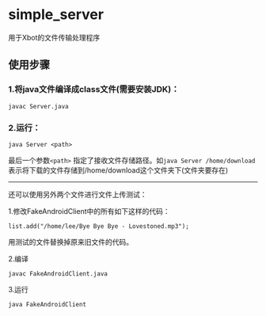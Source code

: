 # simple_server
用于Xbot的文件传输处理程序
## 使用步骤
### 1.将java文件编译成class文件(需要安装JDK)：
```
javac Server.java 
```

### 2.运行：
```
java Server <path>
```

最后一个参数`<path>` 指定了接收文件存储路径。如`java Server /home/download` 表示将下载的文件存储到/home/download这个文件夹下(文件夹要存在)



---
还可以使用另外两个文件进行文件上传测试：

1.修改FakeAndroidClient中的所有如下这样的代码：
```
list.add("/home/lee/Bye Bye Bye - Lovestoned.mp3");
```
用测试的文件替换掉原来旧文件的代码。

2.编译
```
javac FakeAndroidClient.java
```

3.运行
```
java FakeAndroidClient
```
